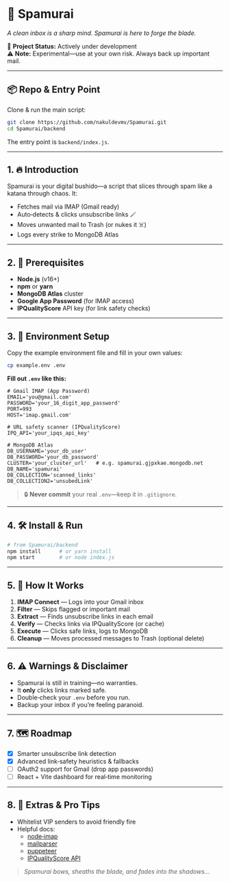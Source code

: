 
# 🥷 Spamurai

_A clean inbox is a sharp mind. Spamurai is here to forge the blade._

🚀 **Project Status:** Actively under development  
⚠️ **Note:** Experimental—use at your own risk. Always back up important mail.

---

## 📦 Repo & Entry Point

Clone & run the main script:

```bash
git clone https://github.com/nakuldevmv/Spamurai.git
cd Spamurai/backend
```

The entry point is `backend/index.js`.

---

## 1. 🔥 Introduction

Spamurai is your digital bushido—a script that slices through spam like a katana through chaos. It:

- Fetches mail via IMAP (Gmail ready)  
- Auto‑detects & clicks unsubscribe links 🪄  
- Moves unwanted mail to Trash (or nukes it ☠️)  
- Logs every strike to MongoDB Atlas  

---

## 2. 🧰 Prerequisites

- **Node.js** (v16+)  
- **npm** or **yarn**  
- **MongoDB Atlas** cluster  
- **Google App Password** (for IMAP access)  
- **IPQualityScore** API key (for link safety checks)  

---

## 3. 🔐 Environment Setup

Copy the example environment file and fill in your own values:

```bash
cp example.env .env
```

**Fill out `.env` like this:**

```dotenv
# Gmail IMAP (App Password)
EMAIL='you@gmail.com'
PASSWORD='your_16_digit_app_password'
PORT=993
HOST='imap.gmail.com'

# URL safety scanner (IPQualityScore)
IPQ_API='your_ipqs_api_key'

# MongoDB Atlas
DB_USERNAME='your_db_user'
DB_PASSWORD='your_db_password'
CLUSTER='your_cluster_url'   # e.g. spamurai.gjpxkae.mongodb.net
DB_NAME='spamurai'
DB_COLLECTION='scanned_links'
DB_COLLECTION2='unsubedLink'
```

> 🔒 **Never commit** your real `.env`—keep it in `.gitignore`.

---

## 4. 🛠️ Install & Run

```bash
# from Spamurai/backend
npm install      # or yarn install
npm start        # or node index.js
```

---

## 5. 🧠 How It Works

1. **IMAP Connect** — Logs into your Gmail inbox  
2. **Filter** — Skips flagged or important mail  
3. **Extract** — Finds unsubscribe links in each email  
4. **Verify** — Checks links via IPQualityScore (or cache)  
5. **Execute** — Clicks safe links, logs to MongoDB  
6. **Cleanup** — Moves processed messages to Trash (optional delete)

---

## 6. ⚠️ Warnings & Disclaimer

- Spamurai is still in training—no warranties.  
- It **only** clicks links marked safe.  
- Double‑check your `.env` before you run.  
- Backup your inbox if you’re feeling paranoid.

---

## 7. 🗺️ Roadmap

- [x] Smarter unsubscribe link detection   
- [x] Advanced link‑safety heuristics & fallbacks  
- [ ] OAuth2 support for Gmail (drop app passwords)  
- [ ] React + Vite dashboard for real‑time monitoring  

---

## 8. 🎁 Extras & Pro Tips

- Whitelist VIP senders to avoid friendly fire  
- Helpful docs:  
  - [node‑imap](https://github.com/mscdex/node-imap)  
  - [mailparser](https://github.com/nodemailer/mailparser)  
  - [puppeteer](https://pptr.dev/)  
  - [IPQualityScore API](https://www.ipqualityscore.com/documentation)  

> _Spamurai bows, sheaths the blade, and fades into the shadows..._  
